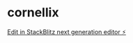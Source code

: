 # cornellix

[Edit in StackBlitz next generation editor ⚡️](https://stackblitz.com/~/github.com/localseo365/cornellix)